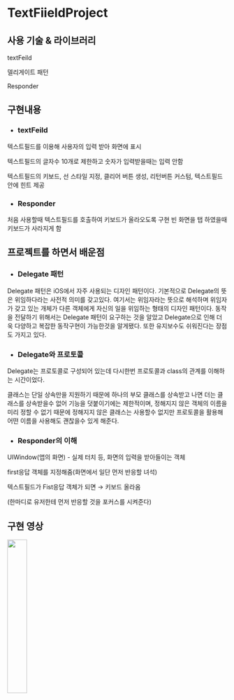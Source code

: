 # TextFiieldProject

## **사용 기술 & 라이브러리**

textFeild

델리게이트 패턴

Responder

## **구현내용**

+ ### textFeild
텍스트필드를 이용해 사용자의 입력 받아 화면에 표시

텍스트필드의 글자수 10개로 제한하고 숫자가 입력받을때는 입력 안함 

텍스트필드의 키보드, 선 스타일 지정, 클리어 버튼 생성, 리턴버튼 커스텀, 텍스트필드안에 힌트 제공




+ ### Responder
처음 사용할때 텍스트필드를 호출하여 키보드가 올라오도록 구현
빈 화면을 탭 하였을때 키보드가 사라지게 함


## **프로젝트를 하면서 배운점**

+ ### Delegate 패턴
Delegate 패턴은 iOS에서 자주 사용되는 디자인 패턴이다.
기본적으로 Delegate의 뜻은 위임하다라는 사전적 의미를 갖고있다. 여기서는 위임자라는 뜻으로 해석하며 위임자가 갖고 있는 개체가 다른 객체에게 자신의 일을 위임하는 형태의 디자인 패턴이다. 동작을 전달하기 위해서는 Delegate 패턴이 요구하는 것을 알았고 Delegate으로 인해 더욱 다양하고 복잡한 동작구현이 가능한것을 알게됐다. 또한 유지보수도 쉬워진다는 장점도 가지고 있다.



+ ### Delegate와 프로토콜

Delegate는 프로토콜로 구성되어 있는데 다시한번 프로토콜과 class의 관계를 이해하는 시간이었다. 

클래스는 단일 상속만을 지원하기 때문에 하나의 부모 클래스를 상속받고 나면 더는 클래스를 상속받을수 없어 기능을 덧붙이기에는 제한적이며, 정해지지 않은 객체의 이름을 미리 정할 수 없기 때문에 정해지지 않은 클래스는 사용할수 없지만 프로토콜을 활용해 어떤 이름을 사용해도 괜찮을수 있게 해준다.


+ ### Responder의 이해

UIWindow(앱의 화면) - 실제 터치 등, 화면의 입력을 받아들이는 객체

first응답 객체를 지정해줌(화면에서 일단 먼저 반응할 녀석)

텍스트필드가 Fist응답 객체가 되면 → 키보드 올라옴

(한마디로 유저한테 먼저 반응할 것을 포커스를 시켜준다)



## **구현 영상**
<img width="30%" src="https://user-images.githubusercontent.com/100309352/169529943-f271ad6c-2ee1-4f98-84c1-e2bb3395446b.gif"/>  

